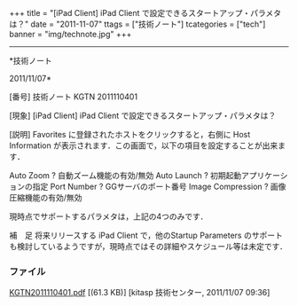 ﻿+++
title = "[iPad Client] iPad Client で設定できるスタートアップ・パラメタは？"
date = "2011-11-07"
ttags = ["技術ノート"]
tcategories = ["tech"]
banner = "img/technote.jpg"
+++

-----------------------------------------------------------------------------------------------------------------------------

*技術ノート

2011/11/07*


[番号]
技術ノート KGTN 2011110401

[現象]
[iPad Client] iPad Client で設定できるスタートアップ・パラメタは？

[説明]
Favorites に登録されたホストをクリックすると，右側に Host Information
が表示されます．この画面で，以下の項目を設定することが出来ます．

Auto Zoom ? 自動ズーム機能の有効/無効
Auto Launch ? 初期起動アプリケーションの指定
Port Number ? GGサーバのポート番号
Image Compression ? 画像圧縮機能の有効/無効

現時点でサポートするパラメタは，上記の4つのみです．

補　足
将来リリースする iPad Client で，他のStartup Parameters
のサポートも検討しているようですが，現時点ではその詳細やスケジュール等は未定です．


### ファイル

 
 


[KGTN2011110401.pdf](http://techreport.kitasp.net/attachments/download/691/KGTN2011110401.pdf)
 [(61.3 KB)] [kitasp 技術センター, 2011/11/07
09:36]


 


 

